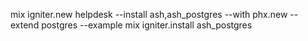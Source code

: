 mix igniter.new helpdesk --install ash,ash_postgres --with phx.new --extend postgres --example
mix igniter.install ash_postgres

